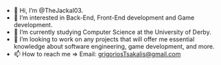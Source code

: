 - 👋 Hi, I’m @TheJackal03.
- 👀 I’m interested in Back-End, Front-End development and Game development.
- 🌱 I’m currently studying Computer Science at the University of Derby.
- 📖 I’m looking to work on any projects that will offer me essential knowledge about software engineering, game development, and more.
- 📫 How to reach me => Email: grigoriosTsakalis@gmail.com
